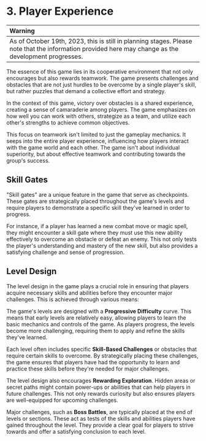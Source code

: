 # 3. Player Experience

| Warning |
|:------------------|
| As of October 19th, 2023, this is still in planning stages. Please note that the information provided here may change as the development progresses. |

The essence of this game lies in its cooperative environment that not only encourages but also rewards teamwork. The game presents challenges and obstacles that are not just hurdles to be overcome by a single player's skill, but rather puzzles that demand a collective effort and strategy.

In the context of this game, victory over obstacles is a shared experience, creating a sense of camaraderie among players. The game emphasizes on how well you can work with others, strategize as a team, and utilize each other's strengths to achieve common objectives.

This focus on teamwork isn't limited to just the gameplay mechanics. It seeps into the entire player experience, influencing how players interact with the game world and each other. The game isn't about individual superiority, but about effective teamwork and contributing towards the group's success.

## Skill Gates

"Skill gates" are a unique feature in the game that serve as checkpoints. These gates are strategically placed throughout the game's levels and require players to demonstrate a specific skill they've learned in order to progress.

For instance, if a player has learned a new combat move or magic spell, they might encounter a skill gate where they must use this new ability effectively to overcome an obstacle or defeat an enemy. This not only tests the player's understanding and mastery of the new skill, but also provides a satisfying challenge and sense of progression.

## Level Design

The level design in the game plays a crucial role in ensuring that players acquire necessary skills and abilities before they encounter major challenges. This is achieved through various means:

The game's levels are designed with a **Progressive Difficulty** curve. This means that early levels are relatively easy, allowing players to learn the basic mechanics and controls of the game. As players progress, the levels become more challenging, requiring them to apply and refine the skills they've learned.

Each level often includes specific **Skill-Based Challenges** or obstacles that require certain skills to overcome. By strategically placing these challenges, the game ensures that players have had the opportunity to learn and practice these skills before they're needed for major challenges.

The level design also encourages **Rewarding Exploration**. Hidden areas or secret paths might contain power-ups or abilities that can help players in future challenges. This not only rewards curiosity but also ensures players are well-equipped for upcoming challenges.

Major challenges, such as **Boss Battles**, are typically placed at the end of levels or sections. These act as tests of the skills and abilities players have gained throughout the level. They provide a clear goal for players to strive towards and offer a satisfying conclusion to each level.
